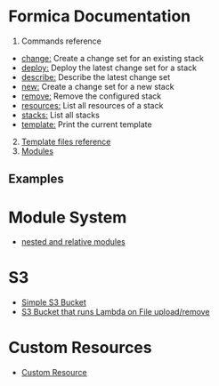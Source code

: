 # Formica Documentation

1. Commands reference
  * [change:](commands/change.md) Create a change set for an existing stack
  * [deploy:](commands/deploy.md) Deploy the latest change set for a stack
  * [describe:](commands/describe.md) Describe the latest change set
  * [new:](commands/new.md) Create a change set for a new stack
  * [remove:](commands/remove.md) Remove the configured stack
  * [resources:](commands/resources.md) List all resources of a stack
  * [stacks:](commands/stacks.md) List all stacks
  * [template:](commands/template.md) Print the current template
2. [Template files reference](template-files.md)
3. [Modules](modules.md)


## Examples

# Module System
* [nested and relative modules](examples/nested_relative_module)

# S3
* [Simple S3 Bucket](examples/s3-bucket)
* [S3 Bucket that runs Lambda on File upload/remove](examples/s3-lambda)

# Custom Resources
* [Custom Resource](examples/custom-resource)